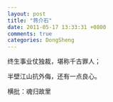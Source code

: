```yaml
---
layout: post
title: "蒋介石"
date: 2011-05-17 13:33:31 +0800
comments: true
categories: DongSheng
---
```



终生事业仗独裁，堪称千古罪人；

半壁江山抗外侮，还有一点良心。

横批：魂归故里
